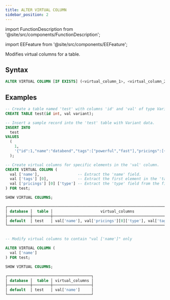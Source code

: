 ```yaml
---
title: ALTER VIRTUAL COLUMN
sidebar_position: 2
---
```


import FunctionDescription from '@site/src/components/FunctionDescription';

<FunctionDescription description="Introduced or updated: v1.2.262"/>

import EEFeature from '@site/src/components/EEFeature';

<EEFeature featureName='VIRTUAL COLUMN'/>

Modifies virtual columns for a table.

## Syntax

```sql
ALTER VIRTUAL COLUMN [IF EXISTS] (<virtual_column_1>, <virtual_column_2>, ...) FOR <table>
```

## Examples

```sql
-- Create a table named 'test' with columns 'id' and 'val' of type Variant.
CREATE TABLE test(id int, val variant);

-- Insert a sample record into the 'test' table with Variant data.
INSERT INTO
  test
VALUES
  (
    1,
    '{"id":1,"name":"databend","tags":["powerful","fast"],"pricings":[{"type":"Standard","price":"Pay as you go"},{"type":"Enterprise","price":"Custom"}]}'
  );

-- Create virtual columns for specific elements in the 'val' column.
CREATE VIRTUAL COLUMN (
  val ['name'],                 -- Extract the 'name' field.
  val ['tags'] [0],             -- Extract the first element in the 'tags' array.
  val ['pricings'] [0] ['type'] -- Extract the 'type' field from the first pricing in the 'pricings' array.
) FOR test;

SHOW VIRTUAL COLUMNS;

┌─────────────────────────────────────────────────────────────────────────────┐
│ database │  table │                     virtual_columns                     │
├──────────┼────────┼─────────────────────────────────────────────────────────┤
│ default  │ test   │ val['name'], val['pricings'][0]['type'], val['tags'][0] │
└─────────────────────────────────────────────────────────────────────────────┘


-- Modify virtual columns to contain "val ['name']" only

ALTER VIRTUAL COLUMN (
  val ['name']
) FOR test;

SHOW VIRTUAL COLUMNS;

┌─────────────────────────────────────┐
│ database │  table │ virtual_columns │
├──────────┼────────┼─────────────────┤
│ default  │ test   │ val['name']     │
└─────────────────────────────────────┘
```